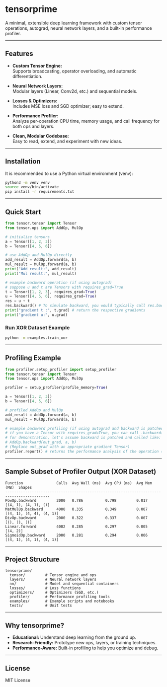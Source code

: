 # tensorprime

A minimal, extensible deep learning framework with custom tensor operations, autograd, neural network layers, and a built-in performance profiler.

---

## Features

- **Custom Tensor Engine:**  
  Supports broadcasting, operator overloading, and automatic differentiation.

- **Neural Network Layers:**  
  Modular layers (Linear, Conv2d, etc.) and sequential models.

- **Losses & Optimizers:**  
  Includes MSE loss and SGD optimizer; easy to extend.

- **Performance Profiler:**  
  Analyze per-operation CPU time, memory usage, and call frequency for both ops and layers.

- **Clean, Modular Codebase:**  
  Easy to read, extend, and experiment with new ideas.

---

## Installation

It is recommended to use a Python virtual environment (venv):

```bash
python3 -m venv venv
source venv/bin/activate
pip install -r requirements.txt
```

---

## Quick Start

```python
from tensor.tensor import Tensor
from tensor.ops import AddOp, MulOp

# initialize tensors
a = Tensor([1, 2, 3])
b = Tensor([4, 5, 6])

# use AddOp and MulOp directly
add_result = AddOp.forward(a, b)
mul_result = MulOp.forward(a, b)
print("Add result:", add_result)
print("Mul result:", mul_result)

# example backward operation (if using autograd)
# suppose u and t are Tensors with requires_grad=True
t = Tensor([1, 2, 3], requires_grad=True)
u = Tensor([4, 5, 6], requires_grad=True)
res = u + t
res.backward() # To simulate backward, you would typically call res.backward() if res is a Tensor
print("gradient t :", t.grad) # return the respective gradients
print("gradient u:", u.grad)
```

### Run XOR Dataset Example

```bash
python -m examples.train_xor
```

---

## Profiling Example

```python
from profiler.setup_profiler import setup_profiler
from tensor.tensor import Tensor
from tensor.ops import AddOp, MulOp

profiler = setup_profiler(profile_memory=True)

a = Tensor([1, 2, 3])
b = Tensor([4, 5, 6])

# profiled AddOp and MulOp
add_result = AddOp.forward(a, b)
mul_result = MulOp.forward(a, b)

# example backward profiling (if using autograd and backward is patched)
# if you have a Tensor with requires_grad=True, you can call .backward()
# for demonstration, let's assume backward is patched and called like:
# AddOp.backward(out_grad, a, b)
# (Replace out_grad with an appropriate gradient Tensor)
profiler.report() # returns the performance analysis of the operation (sorted by time)
```

---

## Sample Subset of Profiler Output (XOR Dataset)

```
Function               Calls  Avg Wall (ms)  Avg CPU (ms)  Avg Mem (MB)  Shapes
------------------------------------------------------------------------------------------
PowOp.backward         2000   0.786          0.798         0.017         [(4, 1), (4, 1), ()]
MatMulOp.backward      4000   0.335          0.349         0.007         [(4, 1), (4, 4), (4, 1)]
DivOp.backward         2000   0.322          0.337         0.007         [(), (), ()]
Linear.forward         4002   0.285          0.297         0.005         [(4, 2)]
SigmoidOp.backward     2000   0.281          0.294         0.006         [(4, 1), (4, 1), (4, 1)]
```

---

## Project Structure

```
tensorprime/
  tensor/         # Tensor engine and ops
  layers/         # Neural network layers
  nn/             # Model and sequential containers
  losses/         # Loss functions
  optimizers/     # Optimizers (SGD, etc.)
  profiler/       # Performance profiling tools
  examples/       # Example scripts and notebooks
  tests/          # Unit tests
```

---

## Why tensorprime?

- **Educational:** Understand deep learning from the ground up.
- **Research-Friendly:** Prototype new ops, layers, or training techniques.
- **Performance-Aware:** Built-in profiling to help you optimize and debug.

---

## License
MIT License 
